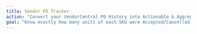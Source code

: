 ```yaml
---
title: Vendor PO Tracker
action: "Convert your VendorCentral PO History into Actionable & Aggregated Data!"
goal: "Know exactly how many units of each SKU were Accepted/Cancelled on a weekly cadence."
---
```

